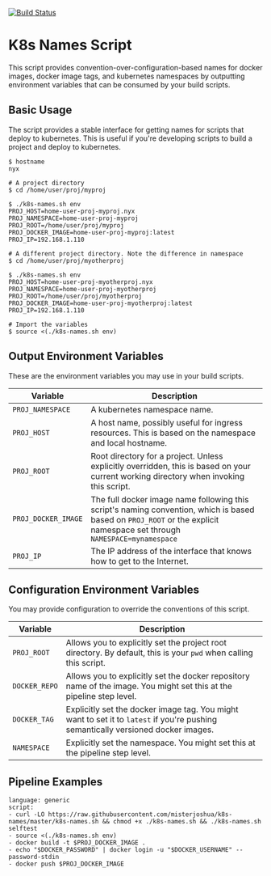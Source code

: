 [![Build Status](https://travis-ci.org/misterjoshua/k8s-names.svg?branch=master)](https://travis-ci.org/misterjoshua/k8s-names)

# K8s Names Script

This script provides convention-over-configuration-based names for docker images, docker image tags, and kubernetes namespaces by outputting environment variables that can be consumed by your build scripts.

## Basic Usage

The script provides a stable interface for getting names for scripts that deploy to kubernetes. This is useful if you're developing scripts to build a project and deploy to kubernetes.

```
$ hostname
nyx

# A project directory
$ cd /home/user/proj/myproj

$ ./k8s-names.sh env
PROJ_HOST=home-user-proj-myproj.nyx
PROJ_NAMESPACE=home-user-proj-myproj
PROJ_ROOT=/home/user/proj/myproj
PROJ_DOCKER_IMAGE=home-user-proj-myproj:latest
PROJ_IP=192.168.1.110

# A different project directory. Note the difference in namespace
$ cd /home/user/proj/myotherproj

$ ./k8s-names.sh env
PROJ_HOST=home-user-proj-myotherproj.nyx
PROJ_NAMESPACE=home-user-proj-myotherproj
PROJ_ROOT=/home/user/proj/myotherproj
PROJ_DOCKER_IMAGE=home-user-proj-myotherproj:latest
PROJ_IP=192.168.1.110

# Import the variables
$ source <(./k8s-names.sh env)
```

## Output Environment Variables

These are the environment variables you may use in your build scripts.

| Variable | Description
| -------- | -----------
| `PROJ_NAMESPACE` | A kubernetes namespace name.
| `PROJ_HOST` | A host name, possibly useful for ingress resources. This is based on the namespace and local hostname.
| `PROJ_ROOT` | Root directory for a project. Unless explicitly overridden, this is based on your current working directory when invoking this script.
| `PROJ_DOCKER_IMAGE` | The full docker image name following this script's naming convention, which is based based on `PROJ_ROOT` or the explicit namespace set through `NAMESPACE=mynamespace`
| `PROJ_IP` | The IP address of the interface that knows how to get to the Internet.

## Configuration Environment Variables

You may provide configuration to override the conventions of this script.

| Variable | Description
| -------- | -------------
| `PROJ_ROOT` | Allows you to explicitly set the project root directory. By default, this is your `pwd` when calling this script.
| `DOCKER_REPO` | Allows you to explicitly set the docker repository name of the image. You might set this at the pipeline step level.
| `DOCKER_TAG` | Explicitly set the docker image tag. You might want to set it to `latest` if you're pushing semantically versioned docker images.
| `NAMESPACE` | Explicitly set the namespace. You might set this at the pipeline step level.

## Pipeline Examples

```
language: generic
script:
- curl -LO https://raw.githubusercontent.com/misterjoshua/k8s-names/master/k8s-names.sh && chmod +x ./k8s-names.sh && ./k8s-names.sh selftest
- source <(./k8s-names.sh env)
- docker build -t $PROJ_DOCKER_IMAGE .
- echo "$DOCKER_PASSWORD" | docker login -u "$DOCKER_USERNAME" --password-stdin
- docker push $PROJ_DOCKER_IMAGE
```